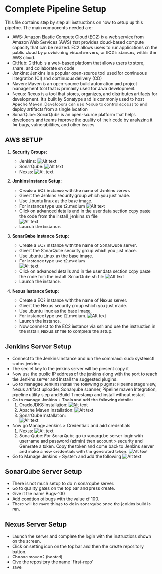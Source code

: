 # Complete Pipeline Setup
This file contains step by step all instructions on how to setup up this pipeline. The main components needed are: 

- AWS: Amazon Elastic Compute Cloud (EC2) is a web service from Amazon Web Services (AWS) that provides cloud-based compute capacity that can be resized. EC2 allows users to run applications on the public cloud by provisioning virtual servers, or EC2 instances, within the AWS cloud. 
- GitHub: GitHub is a web-based platform that allows users to store, share, and collaborate on code
- Jenkins: Jenkins is a popular open-source tool used for continuous integration (CI) and continuous delivery (CD)  
- Maven: Maven is an open-source build automation and project management tool that is primarily used for Java development.
- Nexus: Nexus is a tool that stores, organizes, and distributes artifacts for development. It's built by Sonatype and is commonly used to host Apache Maven. Developers can use Nexus to control access to and deploy artifacts from a single location.
- SonarQube: SonarQube is an open-source platform that helps developers and teams improve the quality of their code by analyzing it for bugs, vulnerabilities, and other issues

## AWS SETUP
1. **Security Groups:**
    - Jenkins: 
        ![Alt text](<q2.png>)
    - SonarQube:
        ![Alt text](<q3.png>) 
    - Nexus: 
        ![Alt text](<q4.png>)

2. **Jenkins Instance Setup:** 
    - Create a EC2 instance with the name of Jenkins server.
    - Give it the Jenkins security group which you just made.
    - Use Ubuntu linux as the base image.
    - For instance type use t2.medium 
    ![Alt text](<q5.png>)
    - Click on advanced details and in the user data section copy paste the code from the install_jenkins.sh file  
    ![Alt text](<q6.png>)
    - Launch the instance. 

3. **SonarQube Instance Setup:**
    - Create a EC2 instance with the name of SonarQube server. 
    - Give it the SonarQube security group which you just made. 
    - Use ubuntu Linux as the base image.
    - For instance type use t2.medium  
    ![Alt text](<q7.png>)
    - Click on advanced details and in the user data section copy paste the code fom the install_SonarQube.sh file
    ![Alt text](<q8.png>)
    - Launch the instance. 

4. **Nexus Instance Setup:**
     - Create a EC2 instance with the name of Nexus server. 
     - Give it the Nexus security group which you just made. 
     - Use ubuntu linux as the base image. 
     - For instance type use t2.medium. 
     ![Alt text](<q9.png>)
     - Launch the instance. 
     - Now connnect to the EC2 instance via ssh and use the instruction in the install_Nexus.sh file to complete the setup. 

## Jenkins Server Setup    
- Connect to the Jenkins Instance and run the command: sudo systemctl status jenkins
- The secret key to the jenkins server will be present copy it 
- Now use the public IP address of the jenkins along with the port to reach the Jenkins server and Install the suggested plugins. 
- Go to managae Jenkins install the following plugins: Pipeline stage view, Nexus artifact uploader, Sonarqube scanner, Pipeline maven Integration, pipeline utility step and Build Timestamp and install without restart
- Go to manage Jenkins > Tools and add the following details: 
    1. OracleJDK8 Installation:
        ![Alt text](<q10.png>)
    2. Apache Maven Installation: 
        ![Alt text](<q11.png>)
    3. SonarQube Installation:    
        ![Alt text](<q12.png>)
- Now go Manage Jenkins > Credentials and add credentials
    1. Nexus:
    ![Alt text](<q13.png>)
    2. SonarQube: For SonarQube go to sonarqube server login with username and password (admin) then account > security and Generate a token. Copy the token and come back to Jenkins server and make a new credentials with the generated token. 
    ![Alt text](<q14.png>)
- Go to Manage Jenkins > System and add the following 
    ![Alt text](<q171.png>)

## SonarQube Server Setup 
 - There is not much setup to do in sonarqube server. 
 - Go to quality gates on the top bar and press create. 
 - Give it the name Bugs-100 
 - Add condtion of bugs with the value of 100. 
 - There will be more things to do in sonarqube once the jenkins build is run. 

## Nexus Server Setup 
 - Launch the server and complete the login with the instructions shown on the screen. 
 - Click on setting icon on the top bar and then the create repository button. 
 - Choose maven2 (hosted)
 - Give the repository the name 'First-repo'
 - save 



